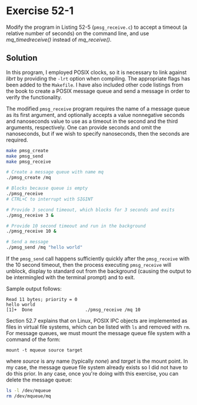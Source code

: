 # Exercise 52-1

Modify the program in Listing 52-5 (`pmsg_receive.c`) to accept a timeout (a relative number of seconds)
on the command line, and use *mq_timedreceive()* instead of *mq_receive()*.

## Solution

In this program, I employed POSIX clocks, so it is necessary to link against *librt* by
providing the `-lrt` option when compiling. The appropriate flags has been added to the `Makefile`.
I have also included other code listings from the book to create a POSIX message queue and send
a message in order to verify the functionality.

The modified `pmsg_receive` program requires the name of a message queue as its first argument,
and optionally accepts a value nonnegative seconds and nanoseconds value to use as a timeout
in the second and the third arguments, respectively. One can provide seconds and omit the nanoseconds,
but if we wish to specify nanoseconds, then the seconds are required.

```bash
make pmsg_create
make pmsg_send
make pmsg_receive

# Create a message queue with name mq
./pmsg_create /mq

# Blocks because queue is empty
./pmsg_receive
# CTRL+C to interrupt with SIGINT

# Provide 3 second timeout, which blocks for 3 seconds and exits
./pmsg_receive 3 &

# Provide 10 second timeout and run in the background
./pmsg_receive 10 &

# Send a message
./pmsg_send /mq "hello world"
```

If the `pmsg_send` call happens sufficiently quickly after the `pmsg_receive` with the 10 second timeout,
then the process executing `pmsg_receive` will unblock, display to standard out from the background
(causing the output to be intermingled with the terminal prompt) and to exit.

Sample output follows:

```
Read 11 bytes; priority = 0
hello world
[1]+  Done                    ./pmsg_receive /mq 10
```

Section 52.7 explains that on Linux, POSIX IPC objects are implemented as files in virtual file
systems, which can be listed with `ls` and removed with `rm`. For message queues, we must mount
the message queue file system with a command of the form:

```
mount -t mqueue source target
```

where *source* is any name (typically *none*) and *target* is the mount point.
In my case, the message queue file system already exists so I did not have to do this prior. In any
case, once you're doing with this exercise, you can delete the message queue:

```bash
ls -l /dev/mqueue
rm /dev/mqueue/mq
```
